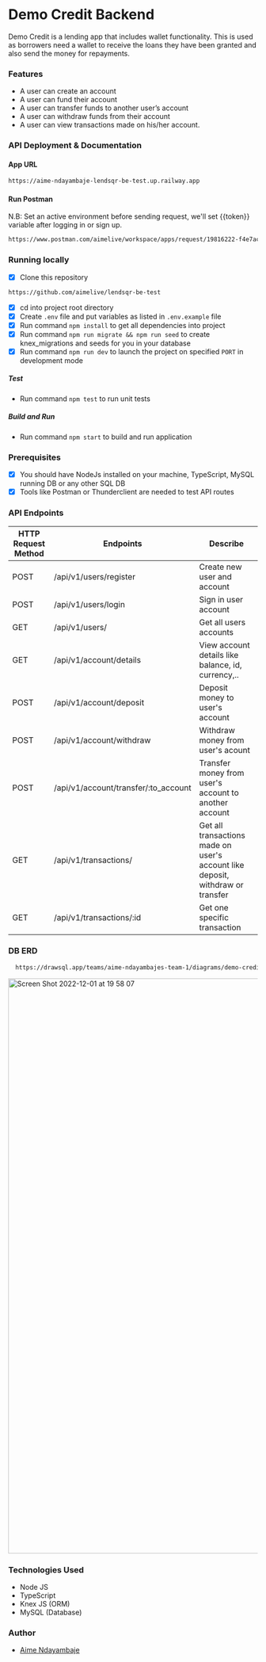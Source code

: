 # Demo Credit Backend

Demo Credit is a lending app that includes wallet functionality. This is used as borrowers need a wallet to receive the loans they have been granted and also send the money for repayments. 

### Features

* A user can create an account
* A user can fund their account
* A user can transfer funds to another user’s account
* A user can withdraw funds from their account
* A user can view transactions made on his/her account.
### API Deployment & Documentation
#### App URL
```bash
https://aime-ndayambaje-lendsqr-be-test.up.railway.app
```
#### Run Postman
N.B: Set an active environment before sending request, we'll set {{token}} variable after logging in or sign up.
```bash
https://www.postman.com/aimelive/workspace/apps/request/19816222-f4e7ac50-a669-4ab7-b30a-318804cf9e86
```
### Running locally
* [x] Clone this repository
```bash
https://github.com/aimelive/lendsqr-be-test
```
* [x] cd into project root directory
* [x] Create `.env` file and put variables as listed in `.env.example` file
* [x] Run command `npm install` to get all dependencies into project
* [x] Run command `npm run migrate && npm run seed` to create knex_migrations and seeds for you in your database
* [x] Run command `npm run dev` to launch the project on specified `PORT` in development mode
##### Test
*  Run command `npm test` to run unit tests
##### Build and Run
*  Run command `npm start` to build and run application

### Prerequisites
* [x] You should have NodeJs installed on your machine, TypeScript, MySQL running DB or any other SQL DB
* [x] Tools like Postman or Thunderclient are needed to test API routes

### API Endpoints

| HTTP Request Method | Endpoints | Describe |
| --- | --- | --- |
| POST | /api/v1/users/register | Create new user and account |
| POST | /api/v1/users/login | Sign in user account |
| GET | /api/v1/users/ | Get all users accounts |
| GET | /api/v1/account/details | View account details like balance, id, currency,.. |
| POST | /api/v1/account/deposit | Deposit money to user's account |
| POST | /api/v1/account/withdraw | Withdraw  money from user's acount |
| POST | /api/v1/account/transfer/:to_account | Transfer money from user's account to another account |
| GET | /api/v1/transactions/ | Get all transactions made on user's account like deposit, withdraw or transfer |
| GET | /api/v1/transactions/:id | Get one specific transaction |

### DB ERD
```bash
  https://drawsql.app/teams/aime-ndayambajes-team-1/diagrams/demo-credit-2
```
<img width="1161" alt="Screen Shot 2022-12-01 at 19 58 07" src="https://user-images.githubusercontent.com/98814433/205145245-7c6b5b64-2872-4811-bbe2-0fafd0e2977a.png">

### Technologies Used

* Node JS 
* TypeScript 
* Knex JS (ORM)
* MySQL (Database)

### Author
* [Aime Ndayambaje](https://github.com/aimelive)

